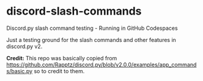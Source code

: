 # discord-slash-commands
Discord.py slash command testing - Running in GitHub Codespaces

Just a testing ground for the slash commands and other features in discord.py v2.

**Credit:** This repo was basically copied from https://github.com/Rapptz/discord.py/blob/v2.0.0/examples/app_commands/basic.py so to credit to them.
